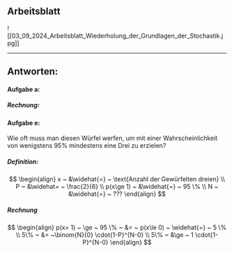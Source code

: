 ## Arbeitsblatt

![[03_09_2024_Arbeitsblatt_Wiederholung_der_Grundlagen_der_Stochastik.jpg]]

---

## Antworten:
#### Aufgabe a:
##### Rechnung:


#### Aufgabe e:
Wie oft muss man diesen Würfel werfen, um mit einer Wahrscheinlichkeit von wenigstens 95% mindestens eine Drei zu erzielen?
##### Definition:

$$
\begin{align}
x ~ &\widehat{=} ~ \text{Anzahl der Gewürfelten dreien} \\
P ~ &\widehat= ~ \frac{2}{6} \\
p(x\ge 1) ~ &\widehat{=} ~ 95 \% \\
N ~ &\widehat{=} ~ ???
\end{align}
$$

##### Rechnung

$$
\begin{align}
p(x= 1) ~ \ge ~ 95 \% ~ &= ~ p(x\le 0) ~ \widehat{=} ~ 5 \% \\
5\% ~ &= ~\binom{N}{0} \cdot{1-P}^{N-0} \\
5\% ~ &\ge ~ 1 \cdot{1-P}^{N-0}
\end{align}
$$


